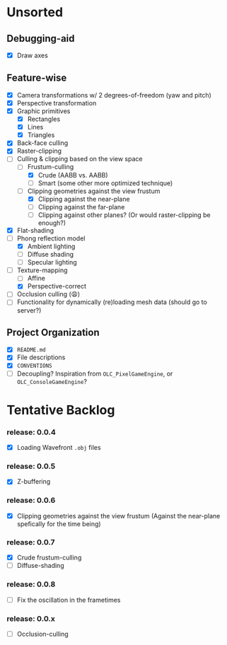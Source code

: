 # Unsorted

## Debugging-aid

- [x] Draw axes

## Feature-wise

- [x] Camera transformations w/ 2 degrees-of-freedom (yaw and pitch)
- [x] Perspective transformation
- [x] Graphic primitives
    - [x] Rectangles
    - [x] Lines
    - [x] Triangles
- [x] Back-face culling
- [x] Raster-clipping
- [ ] Culling & clipping based on the view space
    - [ ] Frustum-culling
        - [x] Crude (AABB vs. AABB)
        - [ ] Smart (some other more optimized technique)
    - [ ] Clipping geometries against the view frustum
        - [x] Clipping against the near-plane
        - [ ] Clipping against the far-plane
        - [ ] Clipping against other planes? (Or would raster-clipping be
              enough?)
- [x] Flat-shading
- [ ] Phong reflection model
    - [x] Ambient lighting
    - [ ] Diffuse shading
    - [ ] Specular lighting

- [ ] Texture-mapping
    - [ ] Affine
    - [x] Perspective-correct
- [ ] Occlusion culling (😩)
- [ ] Functionality for dynamically (re)loading mesh data (should go to server?)

## Project Organization

- [x] `README.md`
- [x] File descriptions
- [x] `CONVENTIONS`
- [ ] Decoupling? Inspiration from `OLC_PixelGameEngine`, or
      `OLC_ConsoleGameEngine`?

# Tentative Backlog

### release: 0.0.4
- [x] Loading Wavefront `.obj` files

### release: 0.0.5
- [x] Z-buffering

### release: 0.0.6
- [x] Clipping geometries against the view frustum (Against the near-plane
      spefically for the time being)

### release: 0.0.7
- [x] Crude frustum-culling
- [ ] Diffuse-shading

### release: 0.0.8
- [ ] Fix the oscillation in the frametimes

### release: 0.0.x
- [ ] Occlusion-culling
